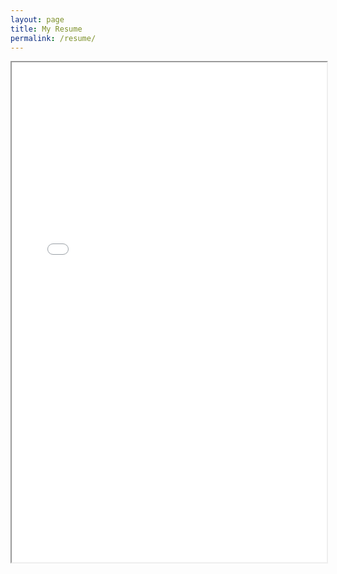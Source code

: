 ```yaml
---
layout: page
title: My Resume
permalink: /resume/
---
```


<iframe src="resume.pdf" width="100%" height="800rem">
This browser does not support PDFs. Please download the PDF to view it: <a href="resume.pdf">Download PDF</a>
</iframe>